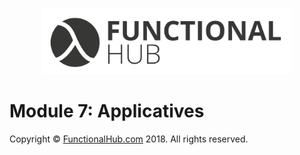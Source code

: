 <p align="center">
<a href="http://functionalHub.com"><img src="./images/logo.png" alt="Functional Hub" width="400"/></a>
</p>

# Module 7: Applicatives

Copyright © [FunctionalHub.com](http://functionalHub.com) 2018. All rights reserved.
